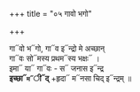 +++
title = "०५ गावो भगो"

+++

गा᳓वो भ᳓गो, गा᳓व इ᳓न्द्रो मे अच्छान्  
गा᳓वः सो᳓मस्य प्रथम᳓स्य भक्षः᳓ ।  
इमा᳓ या᳓ गा᳓वः - स᳓ जनास इ᳓न्द्र  
**इच्छा᳓`म᳓`ी᳓द्** +हृदा᳓ म᳓नसा चिद् इ᳓न्द्रम् ॥
